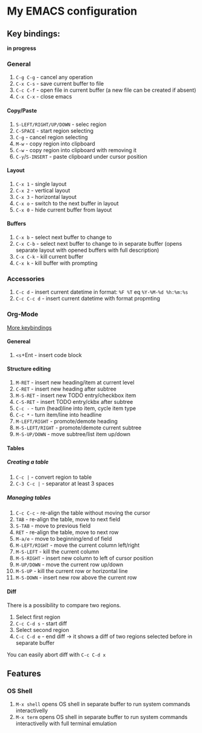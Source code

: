 # My EMACS configuration

## Key bindings:

__in progress__

### General

1. `C-g C-g` - cancel any operation
2. `C-x C-s` - save current buffer to file
3. `C-c C-f` - open file in current buffer (a new file can be created if absent)
4. `C-x C-x` - close emacs

#### Copy/Paste

1. `S-LEFT/RIGHT/UP/DOWN` - selec region
2. `C-SPACE` - start region selecting
3. `C-g` - cancel region selecting
4. `M-w` - copy region into clipboard
5. `C-w` - copy region into clipboard with removing it
6. `C-y`/`S-INSERT` - paste clipboard under cursor position

#### Layout

1. `C-x 1` - single layout
2. `C-x 2` - vertical layout
3. `C-x 3` - horizontal layout
4. `C-x o` - switch to the next buffer in layout
5. `C-x 0` - hide current buffer from layout

#### Buffers

1. `C-x b` - select next buffer to change to
2. `C-x C-b` - select next buffer to change to in separate buffer (opens separate layout with opened buffers with full description)
3. `C-x C-k` - kill current buffer
4. `C-x k` - kill buffer with prompting

### Accessories

1. `C-c d` - insert current datetime in format: `%F %T` eq `%Y-%M-%d %h:%m:%s`
2. `C-c C-c d` - insert current datetime with format propmting

### Org-Mode

[More keybindings](https://orgmode.org/worg/orgcard.html)

#### Genereal

1. `<s`+Ent - insert code block

#### Structure editing

1. `M-RET` - insert new heading/item at current level
2. `C-RET` - insert new heading after subtree
3. `M-S-RET` - insert new TODO entry/checkbox item
4. `C-S-RET` - insert TODO entry/ckbx after subtree
5. `C-c -` - turn (head)line into item, cycle item type
6. `C-c *` - turn item/line into headline
7. `M-LEFT/RIGHT` - promote/demote heading
8. `M-S-LEFT/RIGHT` - promote/demote current subtree
9. `M-S-UP/DOWN` - move subtree/list item up/down

#### Tables

##### Creating a table

1. `C-c |` - convert region to table
2. `C-3 C-c |` - separator at least 3 spaces

##### Managing tables

1. `C-c C-c` - re-align the table without moving the cursor
2. `TAB` - re-align the table, move to next field
3. `S-TAB` - move to previous field
4. `RET` - re-align the table, move to next row
5. `M-a/e` - move to beginning/end of field
6. `M-LEFT/RIGHT` - move the current column left/right
7. `M-S-LEFT` - kill the current column
8. `M-S-RIGHT` - insert new column to left of cursor position
9. `M-UP/DOWN` - move the current row up/down
10. `M-S-UP` - kill the current row or horizontal line
11. `M-S-DOWN` - insert new row above the current row

#### Diff

There is a possibility to compare two regions.

1. Select first region
2. `C-c C-d s` - start diff
3. Select second region
4. `C-c C-d e` - end diff -> it shows a diff of two regions selected before in separate buffer

You can easily abort diff with `C-c C-d x`

## Features

### OS Shell

1. `M-x shell` opens OS shell in separate buffer to run system commands interactivelly
2. `M-x term` opens OS shell in separate buffer to run system commands interactivelly with full terminal emulation

